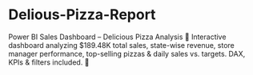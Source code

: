 # Delious-Pizza-Report
Power BI Sales Dashboard – Delicious Pizza Analysis 🍕 Interactive dashboard analyzing $189.48K total sales, state-wise revenue, store manager performance, top-selling pizzas &amp; daily sales vs. targets. DAX, KPIs &amp; filters included. 🚀
